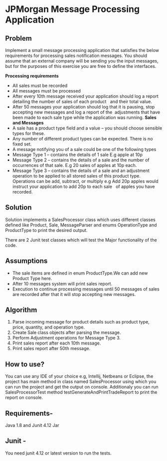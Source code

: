 # JPMorgan Message Processing Application
## Problem
Implement a small message processing application that satisfies the below requirements for
processing sales notification messages. You should assume that an external company will be sending
you the input messages, but for the purposes of this exercise you are free to define the interfaces.

**Processing requirements**
* All sales must be recorded
* All messages must be processed
* After every 10th message received your application should log a report detailing the number of sales of each product   and their total value.
* After 50 messages your application should log that it is pausing, stop accepting new messages and log a report of the  adjustments that have been made to each sale type while the application was running.
**Sales and Messages**
* A sale has a product type field and a value – you should choose sensible types for these.
* Any number of different product types can be expected. There is no fixed set.
* A message notifying you of a sale could be one of the following types
* Message Type 1 – contains the details of 1 sale E.g apple at 10p
* Message Type 2 – contains the details of a sale and the number of occurrences of that sale. E.g 20 sales of apples at 10p each.
* Message Type 3 – contains the details of a sale and an adjustment operation to be applied to all stored sales of this product type.   Operations can be add, subtract, or multiply e.g Add 20p apples would instruct your application to add 20p to each sale   of apples you have recorded.    

## Solution  
Solution implements a SalesProcessor class which uses different classes defined like Product, Sale, MessageParser and enums OperationType and ProductType to print the desired output. 

There are 2 Junit test classes which will test the Major functionality of the code.

## Assumptions  
* The sale items are defined in enum ProductType.We can add new Product Type here.
* After 10 messages system will print sales report.
* Execution to continue processing messages until 50 messages of sales are recorded after that it will stop accepting new messages.

## Algorithm
1. Parse incoming message for product details such as product type, price, quantity, and operation type.
2. Create Sale class objects after parsing the message.
3. Perform Adjustment operations for Message Type 3.
4. Print sales report after each 10th message.
5. Print sales report after 50th message.   

## How to use?
You can use any IDE of your choice e.g, Intellij, Netbeans or Eclipse, the project has main method in class named SalesProcessor using which you can run the project and get the output on console.
Additionaly you can run SalesProcessorTest method testGenerateAndPrintTradeReport to print the report on console.
## Requirements- 
Java 1.8 and Junit 4.12 Jar

## Junit - 
You need junit 4.12 or latest version to run the tests.
